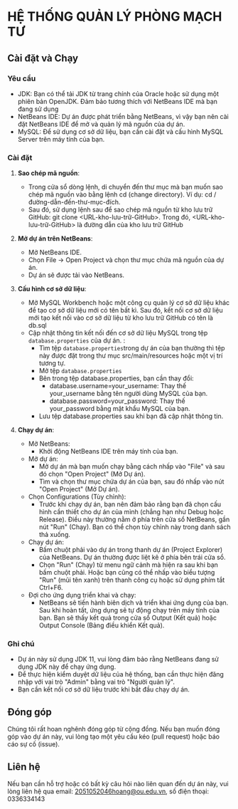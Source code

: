 # HỆ THỐNG QUẢN LÝ PHÒNG MẠCH TƯ

## Cài đặt và Chạy

### Yêu cầu

- JDK: Bạn có thể tải JDK từ trang chính của Oracle hoặc sử dụng một phiên bản OpenJDK. Đảm bảo tương thích với NetBeans IDE mà bạn đang sử dụng
- NetBeans IDE: Dự án được phát triển bằng NetBeans, vì vậy bạn nên cài đặt NetBeans IDE để mở và quản lý mã nguồn của dự án.
- MySQL: Để sử dụng cơ sở dữ liệu, bạn cần cài đặt và cấu hình MySQL Server trên máy tính của bạn.

### Cài đặt

1. **Sao chép mã nguồn**: 
   - Trong cửa sổ dòng lệnh, di chuyển đến thư mục mà bạn muốn sao chép mã nguồn vào bằng lệnh cd (change directory). Ví dụ: cd /đường-dẫn-đến-thư-mục-đích.
   - Sau đó, sử dụng lệnh sau để sao chép mã nguồn từ kho lưu trữ GitHub: git clone <URL-kho-lưu-trữ-GitHub>. Trong đó, <URL-kho-lưu-trữ-GitHub> là đường dẫn của kho lưu trữ GitHub

2. **Mở dự án trên NetBeans**:
   - Mở NetBeans IDE.
   - Chọn File -> Open Project và chọn thư mục chứa mã nguồn của dự án.
   - Dự án sẽ được tải vào NetBeans.

3. **Cấu hình cơ sở dữ liệu**:
   - Mở MySQL Workbench hoặc một công cụ quản lý cơ sở dữ liệu khác để tạo cơ sở dữ liệu mới có tên bất kì. Sau đó, kết nối cơ sở dữ liệu mới tạo kết nối vào cơ sở dữ liệu từ kho lưu trữ GitHub có tên là db.sql
   - Cập nhật thông tin kết nối đến cơ sở dữ liệu MySQL trong tệp `database.properties` của dự án. :
      - Tìm tệp `database.properties`trong dự án của bạn thường thì tệp này được đặt trong thư mục src/main/resources hoặc một vị trí tương tự.
      - Mở tệp `database.properties`
      - Bên trong tệp database.properties, bạn cần thay đổi:
         - database.username=your_username: Thay thế your_username bằng tên người dùng MySQL của bạn.
         - database.password=your_password: Thay thế your_password bằng mật khẩu MySQL của bạn.
      - Lưu tệp database.properties sau khi bạn đã cập nhật thông tin.

4. **Chạy dự án**:
   - Mở NetBeans:
      - Khởi động NetBeans IDE trên máy tính của bạn.
   - Mở dự án:
      - Mở dự án mà bạn muốn chạy bằng cách nhấp vào "File" và sau đó chọn "Open Project" (Mở Dự án).
      - Tìm và chọn thư mục chứa dự án của bạn, sau đó nhấp vào nút "Open Project" (Mở Dự án).
   - Chọn Configurations (Tùy chỉnh):
      - Trước khi chạy dự án, bạn nên đảm bảo rằng bạn đã chọn cấu hình cần thiết cho dự án của mình (chẳng hạn như Debug hoặc Release). Điều này thường nằm ở phía trên cửa sổ NetBeans, gần nút "Run" (Chạy). Bạn có thể chọn tùy chỉnh này trong danh sách thả xuống.
   - Chạy dự án:
      - Bấm chuột phải vào dự án trong thanh dự án (Project Explorer) của NetBeans. Dự án thường được liệt kê ở phía bên trái cửa sổ.
      - Chọn "Run" (Chạy) từ menu ngữ cảnh mà hiện ra sau khi bạn bấm chuột phải. Hoặc bạn cũng có thể nhấp vào biểu tượng "Run" (mũi tên xanh) trên thanh công cụ hoặc sử dụng phím tắt Ctrl+F6.
   - Đợi cho ứng dụng triển khai và chạy:
      - NetBeans sẽ tiến hành biên dịch và triển khai ứng dụng của bạn. Sau khi hoàn tất, ứng dụng sẽ tự động chạy trên máy tính của bạn. Bạn sẽ thấy kết quả trong cửa sổ Output (Kết quả) hoặc Output Console (Bảng điều khiển Kết quả).

### Ghi chú
- Dự án này sử dụng JDK 11, vui lòng đảm bảo rằng NetBeans đang sử dụng JDK này để chạy ứng dụng.
- Để thực hiện kiểm duyệt dữ liệu của hệ thống, bạn cần thực hiện đăng nhập với vai trò "Admin" bằng vai trò "Người quản lý".
- Bạn cần kết nối cơ sở dữ liệu trước khi bắt đầu chạy dự án.

## Đóng góp
Chúng tôi rất hoan nghênh đóng góp từ cộng đồng. Nếu bạn muốn đóng góp vào dự án này, vui lòng tạo một yêu cầu kéo (pull request) hoặc báo cáo sự cố (issue).

## Liên hệ
Nếu bạn cần hỗ trợ hoặc có bất kỳ câu hỏi nào liên quan đến dự án này, vui lòng liên hệ qua email: 2051052046hoang@ou.edu.vn, số điện thoại: 0336334143



